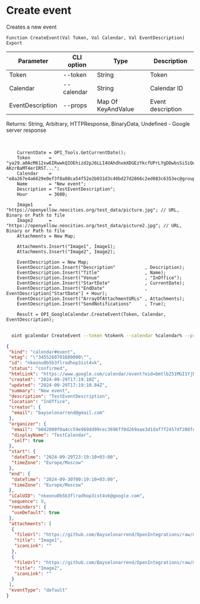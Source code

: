﻿---
sidebar_position: 4
---

# Create event
 Creates a new event



`Function CreateEvent(Val Token, Val Calendar, Val EventDescription) Export`

  | Parameter | CLI option | Type | Description |
  |-|-|-|-|
  | Token | --token | String | Token |
  | Calendar | --calendar | String | Calendar ID |
  | EventDescription | --props | Map Of KeyAndValue | Event description |

  
  Returns:  String, Arbitrary, HTTPResponse, BinaryData, Undefined - Google server response

<br/>




```bsl title="Code example"
    CurrentDate = OPI_Tools.GetCurrentDate();
    Token       = "ya29.a0AcM612xw6IRwwkQIOEhizd2pJ6LLI4UAhdhxmXDGEzYkcfUPrLYgDDwbsSi5iQdc78WPs_1_Qor5KipuV6mAIvr6z-AKzrBaMT4erIR5T...";
    Calendar    = "e8a267e4a6629e0ef3f8a08ca54f52e2b031d3c40bd27d2866c2ed083c6353ec@group.calendar.google.com";
    Name        = "New event";
    Description = "TestEventDescription";
    Hour        = 3600;

    Image1      = "https://openyellow.neocities.org/test_data/picture.jpg"; // URL, Binary or Path to file
    Image2      = "https://openyellow.neocities.org/test_data/picture2.jpg"; // URL, Binary or Path to file
    Attachments = New Map;

    Attachments.Insert("Image1", Image1);
    Attachments.Insert("Image2", Image2);

    EventDescription = New Map;
    EventDescription.Insert("Description"           , Description);
    EventDescription.Insert("Title"                 , Name);
    EventDescription.Insert("Venue"                 , "InOffice");
    EventDescription.Insert("StartDate"             , CurrentDate);
    EventDescription.Insert("EndDate"               , EventDescription["StartDate"] + Hour);
    EventDescription.Insert("ArrayOfAttachmentURLs" , Attachments);
    EventDescription.Insert("SendNotifications"     , True);

    Result = OPI_GoogleCalendar.CreateEvent(Token, Calendar, EventDescription);
```



```sh title="CLI command example"
    
  oint gcalendar CreateEvent --token %token% --calendar %calendar% --props %props%

```

```json title="Result"
{
 "kind": "calendar#event",
 "etag": "\"3455260701680000\"",
 "id": "nkeonu0b5b3flradhop3ist4vk",
 "status": "confirmed",
 "htmlLink": "https://www.google.com/calendar/event?eid=bmtlb251MGI1YjNmbHJhZGhvcDNpc3Q0dmsgYjA0MjAwMGYwYTRjYzU5ZTk2OWRkOTljZWMzNjk2ZmYwZDI2OWFhZTNkMWRhZjdmMjQ1N2RmMjg4ZmUzMzgzNUBn",
 "created": "2024-09-29T17:19:10Z",
 "updated": "2024-09-29T17:19:10.84Z",
 "summary": "New event",
 "description": "TestEventDescription",
 "location": "InOffice",
 "creator": {
  "email": "bayselonarrend@gmail.com"
 },
 "organizer": {
  "email": "b042000f0a4cc59e969dd99cec3696ff0d269aae3d1daf7f2457df288fe33835@group.calendar.google.com",
  "displayName": "TestCalendar",
  "self": true
 },
 "start": {
  "dateTime": "2024-09-29T23:19:10+03:00",
  "timeZone": "Europe/Moscow"
 },
 "end": {
  "dateTime": "2024-09-30T00:19:10+03:00",
  "timeZone": "Europe/Moscow"
 },
 "iCalUID": "nkeonu0b5b3flradhop3ist4vk@google.com",
 "sequence": 0,
 "reminders": {
  "useDefault": true
 },
 "attachments": [
  {
   "fileUrl": "https://github.com/Bayselonarrend/OpenIntegrations/raw/main/service/test_data/picture.jpg",
   "title": "Image1",
   "iconLink": ""
  },
  {
   "fileUrl": "https://github.com/Bayselonarrend/OpenIntegrations/raw/main/service/test_data/picture2.jpg",
   "title": "Image2",
   "iconLink": ""
  }
 ],
 "eventType": "default"
}
```
